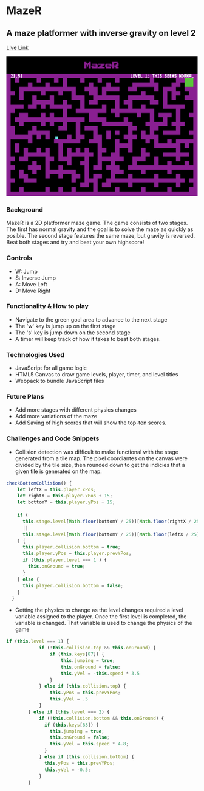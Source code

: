 # MazeR

## A maze platformer with inverse gravity on level 2

[Live Link](https://k3vross.github.io/MazeR)


![Image of MazeR](https://github.com/k3vross/MazeR/blob/master/images/mazer_screen.png)

### Background

MazeR is a 2D platformer maze game. The game consists of two stages. The first has normal gravity and the goal is to solve the maze as quickly as posible. The second stage features the same maze, but gravity is reversed. Beat both stages and try and beat your own highscore!

### Controls
* W: Jump
* S: Inverse Jump
* A: Move Left
* D: Move Right

### Functionality & How to play
* Navigate to the green goal area to advance to the next stage
* The 'w' key is jump up on the first stage
* The 's' key is jump down on the second stage
* A timer will keep track of how it takes to beat both stages.

### Technologies Used

* JavaScript for all game logic
* HTML5 Canvas to draw game levels, player, timer, and level titles
* Webpack to bundle JavaScript files


### Future Plans 

* Add more stages with different physics changes
* Add more variations of the maze
* Add Saving of high scores that will show the top-ten scores.

### Challenges and Code Snippets

* Collision detection was difficult to make functional with the stage generated from a tile map. The pixel coordiantes on the canvas were divided by the tile size, then rounded down to get the indicies that a given tile is generated on the map. 

```Javascript
checkBottomCollision() {
    let leftX = this.player.xPos;
    let rightX = this.player.xPos + 15;
    let bottomY = this.player.yPos + 15;

    if (
      this.stage.level[Math.floor(bottomY / 25)][Math.floor(rightX / 25)] === 1
      ||
      this.stage.level[Math.floor(bottomY / 25)][Math.floor(leftX / 25)] === 1
    ) {
      this.player.collision.bottom = true;
      this.player.yPos = this.player.prevYPos;
      if (this.player.level === 1 ) {
        this.onGround = true;
      }
    } else {
      this.player.collision.bottom = false;
    }
  }
```

* Getting the physics to change as the level changes required a level variable assigned to the player. Once the first level is completed, the variable is changed. That variable is used to change the physics of the game

```javascript
if (this.level === 1) {
            if (!this.collision.top && this.onGround) {
                if (this.keys[87]) {
                    this.jumping = true;
                    this.onGround = false;
                    this.yVel = -this.speed * 3.5
                }  
            } else if (this.collision.top) {
                this.yPos = this.prevYPos;
                this.yVel = .5
            }
        } else if (this.level === 2) {
            if (!this.collision.bottom && this.onGround) {
              if (this.keys[83]) {
                this.jumping = true;
                this.onGround = false;
                this.yVel = this.speed * 4.8;
              }
            } else if (this.collision.bottom) {
              this.yPos = this.prevYPos;
              this.yVel = -0.5;
            }
        }
```
